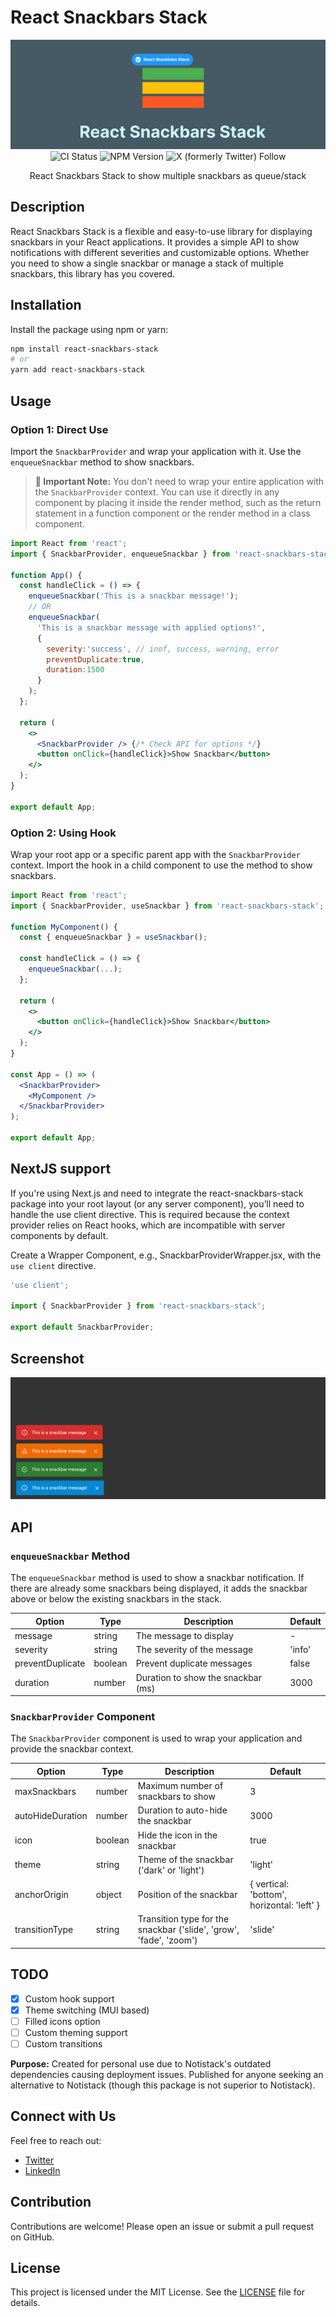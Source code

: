 # React Snackbars Stack
<p align="center">
  <img src="assets/banner.webp" alt="logo"/>
  <br/>
  <img alt="CI Status" src="https://github.com/KishorJena/react-snackbars-stack/actions/workflows/main.yml/badge.svg">
  <img alt="NPM Version" src="https://img.shields.io/npm/v/react-snackbars-stack">
  <img alt="X (formerly Twitter) Follow" src="https://img.shields.io/twitter/follow/heyKSR">

  <p align="center">React Snackbars Stack to show multiple snackbars as queue/stack</p>
</p>

## Description

React Snackbars Stack is a flexible and easy-to-use library for displaying snackbars in your React applications. It provides a simple API to show notifications with different severities and customizable options. Whether you need to show a single snackbar or manage a stack of multiple snackbars, this library has you covered.

## Installation

Install the package using npm or yarn:

```bash
npm install react-snackbars-stack
# or
yarn add react-snackbars-stack
```

## Usage

### Option 1: Direct Use

Import the `SnackbarProvider` and wrap your application with it. Use the `enqueueSnackbar` method to show snackbars.

> **🚀 Important Note:** You don't need to wrap your entire application with the `SnackbarProvider` context. You can use it directly in any component by placing it inside the render method, such as the return statement in a function component or the render method in a class component.

```jsx
import React from 'react';
import { SnackbarProvider, enqueueSnackbar } from 'react-snackbars-stack';

function App() {
  const handleClick = () => {
    enqueueSnackbar('This is a snackbar message!');
    // OR
    enqueueSnackbar(
      'This is a snackbar message with applied options!', 
      {
        severity:'success', // inof, success, warning, error
        preventDuplicate:true,
        duration:1500
      }
    );
  };

  return (
    <>
      <SnackbarProvider /> {/* Check API for options */}
      <button onClick={handleClick}>Show Snackbar</button>
    </>
  );
}

export default App;
```

### Option 2: Using Hook

Wrap your root app or a specific parent app with the `SnackbarProvider` context. Import the hook in a child component to use the method to show snackbars.

```jsx
import React from 'react';
import { SnackbarProvider, useSnackbar } from 'react-snackbars-stack';

function MyComponent() {
  const { enqueueSnackbar } = useSnackbar();

  const handleClick = () => {
    enqueueSnackbar(...);
  };

  return (
    <>
      <button onClick={handleClick}>Show Snackbar</button>
    </>
  );
}

const App = () => (
  <SnackbarProvider>
    <MyComponent />
  </SnackbarProvider>
);

export default App;
```

## NextJS support 
If you're using Next.js and need to integrate the react-snackbars-stack package into your root layout (or any server component), you’ll need to handle the use client directive. This is required because the context provider relies on React hooks, which are incompatible with server components by default. 

Create a Wrapper Component, e.g., SnackbarProviderWrapper.jsx, with the `use client` directive.
```jsx
'use client';

import { SnackbarProvider } from 'react-snackbars-stack';

export default SnackbarProvider;
```

## Screenshot

![screenshot](assets/screenshot.webp)

## API

### `enqueueSnackbar` Method

The `enqueueSnackbar` method is used to show a snackbar notification. If there are already some snackbars being displayed, it adds the snackbar above or below the existing snackbars in the stack.

| Option           | Type    | Description                          | Default |
|------------------|---------|--------------------------------------|---------|
| message          | string  | The message to display               | -       |
| severity         | string  | The severity of the message          | 'info'  |
| preventDuplicate | boolean | Prevent duplicate messages           | false   |
| duration         | number  | Duration to show the snackbar (ms)   | 3000    |

### `SnackbarProvider` Component

The `SnackbarProvider` component is used to wrap your application and provide the snackbar context.

| Option           | Type    | Description                          | Default |
|------------------|---------|--------------------------------------|---------|
| maxSnackbars     | number  | Maximum number of snackbars to show  | 3       |
| autoHideDuration | number  | Duration to auto-hide the snackbar   | 3000    |
| icon             | boolean | Hide the icon in the snackbar        | true    |
| theme            | string  | Theme of the snackbar ('dark' or 'light') | 'light' |
| anchorOrigin     | object  | Position of the snackbar             | { vertical: 'bottom', horizontal: 'left' } |
| transitionType   | string  | Transition type for the snackbar ('slide', 'grow', 'fade', 'zoom') | 'slide' |

## TODO

- [x] Custom hook support
- [x] Theme switching (MUI based)
- [ ] Filled icons option
- [ ] Custom theming support
- [ ] Custom transitions

**Purpose:** Created for personal use due to Notistack's outdated dependencies causing deployment issues. Published for anyone seeking an alternative to Notistack (though this package is not superior to Notistack).

## Connect with Us

Feel free to reach out:
- [Twitter](https://x.com/heyKSR)
- [LinkedIn](https://www.linkedin.com/in/kishorjena)

## Contribution

Contributions are welcome! Please open an issue or submit a pull request on GitHub.

## License

This project is licensed under the MIT License. See the [LICENSE](LICENSE) file for details.

